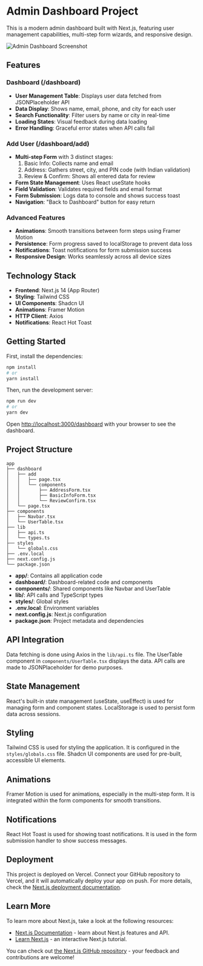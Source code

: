 # Admin Dashboard Project

This is a modern admin dashboard built with Next.js, featuring user management capabilities, multi-step form wizards, and responsive design.

![Admin Dashboard Screenshot](https://via.placeholder.com/800x400?text=Admin+Dashboard)

## Features

### Dashboard (/dashboard)
- **User Management Table**: Displays user data fetched from JSONPlaceholder API
- **Data Display**: Shows name, email, phone, and city for each user
- **Search Functionality**: Filter users by name or city in real-time
- **Loading States**: Visual feedback during data loading
- **Error Handling**: Graceful error states when API calls fail

### Add User (/dashboard/add)
- **Multi-step Form** with 3 distinct stages:
  1. Basic Info: Collects name and email
  2. Address: Gathers street, city, and PIN code (with Indian validation)
  3. Review & Confirm: Shows all entered data for review
- **Form State Management**: Uses React useState hooks
- **Field Validation**: Validates required fields and email format
- **Form Submission**: Logs data to console and shows success toast
- **Navigation**: "Back to Dashboard" button for easy return

### Advanced Features
- **Animations**: Smooth transitions between form steps using Framer Motion
- **Persistence**: Form progress saved to localStorage to prevent data loss
- **Notifications**: Toast notifications for form submission success
- **Responsive Design**: Works seamlessly across all device sizes

## Technology Stack

- **Frontend**: Next.js 14 (App Router)
- **Styling**: Tailwind CSS
- **UI Components**: Shadcn UI
- **Animations**: Framer Motion
- **HTTP Client**: Axios
- **Notifications**: React Hot Toast

## Getting Started

First, install the dependencies:

```bash
npm install
# or
yarn install
```

Then, run the development server:

```bash
npm run dev
# or
yarn dev
```

Open [http://localhost:3000/dashboard](http://localhost:3000/dashboard) with your browser to see the dashboard.

## Project Structure

```
app
├── dashboard
│   ├── add
│   │   ├── page.tsx
│   │   └── components
│   │       ├── AddressForm.tsx
│   │       ├── BasicInfoForm.tsx
│   │       └── ReviewConfirm.tsx
│   └── page.tsx
├── components
│   ├── Navbar.tsx
│   └── UserTable.tsx
├── lib
│   ├── api.ts
│   └── types.ts
├── styles
│   └── globals.css
├── .env.local
├── next.config.js
└── package.json
```

- **app/**: Contains all application code
- **dashboard/**: Dashboard-related code and components
- **components/**: Shared components like Navbar and UserTable
- **lib/**: API calls and TypeScript types
- **styles/**: Global styles
- **.env.local**: Environment variables
- **next.config.js**: Next.js configuration
- **package.json**: Project metadata and dependencies

## API Integration

Data fetching is done using Axios in the `lib/api.ts` file. The UserTable component in `components/UserTable.tsx` displays the data. API calls are made to JSONPlaceholder for demo purposes.

## State Management

React's built-in state management (useState, useEffect) is used for managing form and component states. LocalStorage is used to persist form data across sessions.

## Styling

Tailwind CSS is used for styling the application. It is configured in the `styles/globals.css` file. Shadcn UI components are used for pre-built, accessible UI elements.

## Animations

Framer Motion is used for animations, especially in the multi-step form. It is integrated within the form components for smooth transitions.

## Notifications

React Hot Toast is used for showing toast notifications. It is used in the form submission handler to show success messages.

## Deployment

This project is deployed on Vercel. Connect your GitHub repository to Vercel, and it will automatically deploy your app on push. For more details, check the [Next.js deployment documentation](https://nextjs.org/docs/app/building-your-application/deploying).

## Learn More

To learn more about Next.js, take a look at the following resources:

- [Next.js Documentation](https://nextjs.org/docs) - learn about Next.js features and API.
- [Learn Next.js](https://nextjs.org/learn) - an interactive Next.js tutorial.

You can check out [the Next.js GitHub repository](https://github.com/vercel/next.js) - your feedback and contributions are welcome!
